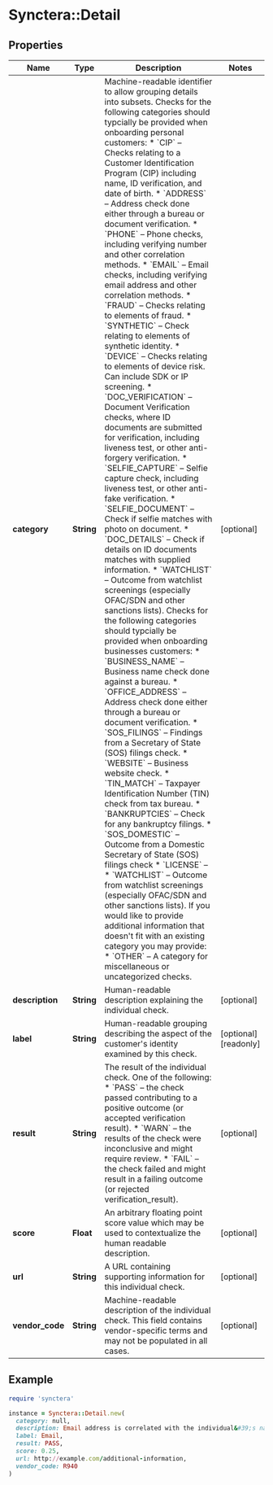 # Synctera::Detail

## Properties

| Name | Type | Description | Notes |
| ---- | ---- | ----------- | ----- |
| **category** | **String** | Machine-readable identifier to allow grouping details into subsets.  Checks for the following categories should typcially be provided when onboarding personal customers: * &#x60;CIP&#x60; – Checks relating to a Customer Identification Program (CIP) including name, ID verification, and date of birth. * &#x60;ADDRESS&#x60; – Address check done either through a bureau or document verification. * &#x60;PHONE&#x60; – Phone checks, including verifying number and other correlation methods. * &#x60;EMAIL&#x60; – Email checks, including verifying email address and other correlation methods. * &#x60;FRAUD&#x60; – Checks relating to elements of fraud. * &#x60;SYNTHETIC&#x60; – Check relating to elements of synthetic identity. * &#x60;DEVICE&#x60; – Checks relating to elements of device risk. Can include SDK or IP screening. * &#x60;DOC_VERIFICATION&#x60; – Document Verification checks, where ID documents are submitted for verification, including liveness test, or other anti-forgery verification. * &#x60;SELFIE_CAPTURE&#x60; – Selfie capture check, including liveness test, or other anti-fake verification. * &#x60;SELFIE_DOCUMENT&#x60; – Check if selfie matches with photo on document. * &#x60;DOC_DETAILS&#x60; – Check if details on ID documents matches with supplied information. * &#x60;WATCHLIST&#x60; – Outcome from watchlist screenings (especially OFAC/SDN and other sanctions lists).  Checks for the following categories should typcially be provided when onboarding businesses customers: * &#x60;BUSINESS_NAME&#x60; – Business name check done against a bureau. * &#x60;OFFICE_ADDRESS&#x60; – Address check done either through a bureau or document verification. * &#x60;SOS_FILINGS&#x60; – Findings from a Secretary of State (SOS) filings check. * &#x60;WEBSITE&#x60; – Business website check. * &#x60;TIN_MATCH&#x60; – Taxpayer Identification Number (TIN) check from tax bureau. * &#x60;BANKRUPTCIES&#x60; – Check for any bankruptcy filings. * &#x60;SOS_DOMESTIC&#x60; – Outcome from a Domestic Secretary of State (SOS) filings check * &#x60;LICENSE&#x60; –  * &#x60;WATCHLIST&#x60; – Outcome from watchlist screenings (especially OFAC/SDN and other sanctions lists).  If you would like to provide additional information that doesn&#39;t fit with an existing category you may provide: * &#x60;OTHER&#x60; – A category for miscellaneous or uncategorized checks.  | [optional] |
| **description** | **String** | Human-readable description explaining the individual check. | [optional] |
| **label** | **String** | Human-readable grouping describing the aspect of the customer&#39;s identity examined by this check. | [optional][readonly] |
| **result** | **String** | The result of the individual check. One of the following: * &#x60;PASS&#x60; – the check passed contributing to a positive outcome (or accepted verification result). * &#x60;WARN&#x60; – the results of the check were inconclusive and might require review. * &#x60;FAIL&#x60; – the check failed and might result in a failing outcome (or rejected verification_result).  | [optional] |
| **score** | **Float** | An arbitrary floating point score value which may be used to contextualize the human readable description. | [optional] |
| **url** | **String** | A URL containing supporting information for this individual check. | [optional] |
| **vendor_code** | **String** | Machine-readable description of the individual check. This field contains vendor-specific terms and may not be populated in all cases. | [optional] |

## Example

```ruby
require 'synctera'

instance = Synctera::Detail.new(
  category: null,
  description: Email address is correlated with the individual&#39;s name,
  label: Email,
  result: PASS,
  score: 0.25,
  url: http://example.com/additional-information,
  vendor_code: R940
)
```

